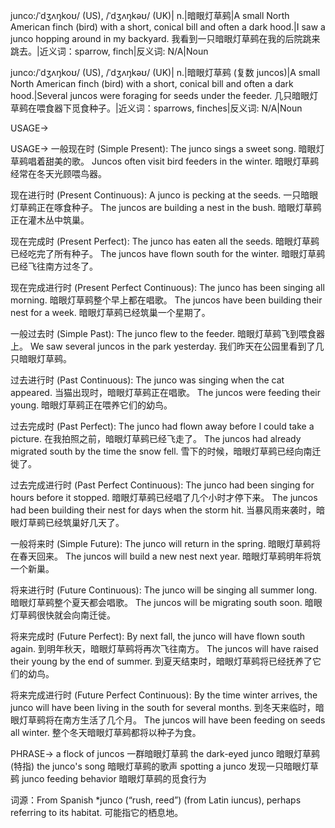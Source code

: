 junco:/ˈdʒʌŋkoʊ/ (US), /ˈdʒʌŋkəʊ/ (UK)| n.|暗眼灯草鹀|A small North American finch (bird) with a short, conical bill and often a dark hood.|I saw a junco hopping around in my backyard. 我看到一只暗眼灯草鹀在我的后院跳来跳去。|近义词：sparrow, finch|反义词: N/A|Noun

junco:/ˈdʒʌŋkoʊ/ (US), /ˈdʒʌŋkəʊ/ (UK)| n.|暗眼灯草鹀 (复数 juncos)|A small North American finch (bird) with a short, conical bill and often a dark hood.|Several juncos were foraging for seeds under the feeder.  几只暗眼灯草鹀在喂食器下觅食种子。|近义词：sparrows, finches|反义词: N/A|Noun


USAGE->

USAGE->
一般现在时 (Simple Present):
The junco sings a sweet song. 暗眼灯草鹀唱着甜美的歌。
Juncos often visit bird feeders in the winter.  暗眼灯草鹀经常在冬天光顾喂鸟器。

现在进行时 (Present Continuous):
A junco is pecking at the seeds. 一只暗眼灯草鹀正在啄食种子。
The juncos are building a nest in the bush. 暗眼灯草鹀正在灌木丛中筑巢。

现在完成时 (Present Perfect):
The junco has eaten all the seeds. 暗眼灯草鹀已经吃完了所有种子。
The juncos have flown south for the winter. 暗眼灯草鹀已经飞往南方过冬了。

现在完成进行时 (Present Perfect Continuous):
The junco has been singing all morning. 暗眼灯草鹀整个早上都在唱歌。
The juncos have been building their nest for a week. 暗眼灯草鹀已经筑巢一个星期了。

一般过去时 (Simple Past):
The junco flew to the feeder. 暗眼灯草鹀飞到喂食器上。
We saw several juncos in the park yesterday.  我们昨天在公园里看到了几只暗眼灯草鹀。

过去进行时 (Past Continuous):
The junco was singing when the cat appeared. 当猫出现时，暗眼灯草鹀正在唱歌。
The juncos were feeding their young. 暗眼灯草鹀正在喂养它们的幼鸟。

过去完成时 (Past Perfect):
The junco had flown away before I could take a picture. 在我拍照之前，暗眼灯草鹀已经飞走了。
The juncos had already migrated south by the time the snow fell.  雪下的时候，暗眼灯草鹀已经向南迁徙了。

过去完成进行时 (Past Perfect Continuous):
The junco had been singing for hours before it stopped. 暗眼灯草鹀已经唱了几个小时才停下来。
The juncos had been building their nest for days when the storm hit. 当暴风雨来袭时，暗眼灯草鹀已经筑巢好几天了。

一般将来时 (Simple Future):
The junco will return in the spring. 暗眼灯草鹀将在春天回来。
The juncos will build a new nest next year.  暗眼灯草鹀明年将筑一个新巢。

将来进行时 (Future Continuous):
The junco will be singing all summer long. 暗眼灯草鹀整个夏天都会唱歌。
The juncos will be migrating south soon.  暗眼灯草鹀很快就会向南迁徙。

将来完成时 (Future Perfect):
By next fall, the junco will have flown south again. 到明年秋天，暗眼灯草鹀将再次飞往南方。
The juncos will have raised their young by the end of summer.  到夏天结束时，暗眼灯草鹀将已经抚养了它们的幼鸟。

将来完成进行时 (Future Perfect Continuous):
By the time winter arrives, the junco will have been living in the south for several months.  到冬天来临时，暗眼灯草鹀将在南方生活了几个月。
The juncos will have been feeding on seeds all winter.  整个冬天暗眼灯草鹀都将以种子为食。


PHRASE->
a flock of juncos 一群暗眼灯草鹀
the dark-eyed junco 暗眼灯草鹀 (特指)
the junco's song 暗眼灯草鹀的歌声
spotting a junco 发现一只暗眼灯草鹀
junco feeding behavior 暗眼灯草鹀的觅食行为


词源：From Spanish *junco (“rush, reed”) (from Latin iuncus), perhaps referring to its habitat.  可能指它的栖息地。
